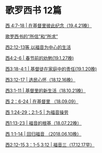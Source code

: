 # 歌罗西书    12篇

<a href="/node/27500">西 4:7-18 | 在基督里彼此纪念（19.4.21晚）</a>

<a href="/node/27455">歌罗西书的“所信”和“所求”</a>

<a href="/node/27343">西2:12-13等 以福音为中心的生活</a>

<a href="/node/27332">西4:2-6 | 春节前的劝勉(19.1.27晚)</a>

<a href="/node/27329">西3:18-4:1 | 基督徒在家庭中的责任(19.1.20晚)</a>

<a href="/node/27296">西3:12-17 | 选民心怀（18.12.16晚）</a>

<a href="/node/26628">西3:1-11 | 基督里的新生活（18.10.21晚）</a>

<a href="/node/26497">西 2：6-24 | 在基督里 （18.09.09）</a>

<a href="/node/26397">西 1:24-29；2:1-5 | 为福音操劳</a>

<a href="/node/26317">西1:13-23 | 福音的根基（18.07.22晚） </a>

<a href="/node/25308">西 1:1-14 | 回归福音 （2018.06.10晚）</a>

<a href="/node/18126">西2:12-15,3：1-5,3:12 | 福音三（17.12.17早）</a>